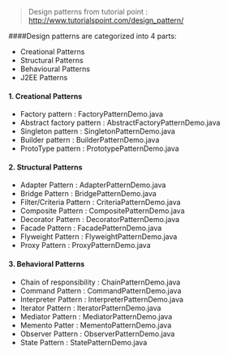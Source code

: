 >Design patterns from tutorial point : http://www.tutorialspoint.com/design_pattern/

####Design patterns are categorized into 4 parts:

   - Creational Patterns
   - Structural Patterns
   - Behavioural Patterns
   - J2EE Patterns
   
#### 1. Creational Patterns

   - Factory pattern          : FactoryPatternDemo.java
   - Abstract factory pattern : AbstractFactoryPatternDemo.java
   - Singleton pattern        : SingletonPatternDemo.java
   - Builder pattern          : BuilderPatternDemo.java
   - ProtoType pattern        : PrototypePatternDemo.java
   
#### 2. Structural Patterns
   
   - Adapter Pattern         : AdapterPatternDemo.java
   - Bridge Pattern          : BridgePatternDemo.java
   - Filter/Criteria Pattern : CriteriaPatternDemo.java
   - Composite Pattern       : CompositePatternDemo.java
   - Decorator Pattern       : DecoratorPatternDemo.java
   - Facade Pattern          : FacadePatternDemo.java
   - Flyweight Pattern       : FlyweightPatternDemo.java
   - Proxy Pattern           : ProxyPatternDemo.java
   
#### 3. Behavioral Patterns

   - Chain of responsibility : ChainPatternDemo.java
   - Command Pattern         : CommandPatternDemo.java
   - Interpreter Pattern     : InterpreterPatternDemo.java
   - Iterator Pattern        : IteratorPatternDemo.java
   - Mediator Pattern        : MediatorPatternDemo.java
   - Memento Patter          : MementoPatternDemo.java
   - Observer Pattern        : ObserverPatternDemo.java
   - State Pattern           : StatePatternDemo.java
   
